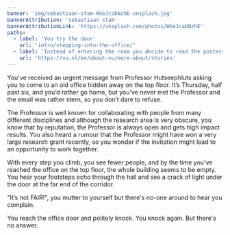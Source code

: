 ```yaml
---
banner: 'img/sebastiaan-stam-WXeJcabNzhE-unsplash.jpg'
bannerAttribution: 'sebastiaan stam'
bannerAttributionLink: 'https://unsplash.com/photos/WXeJcabNzhE'
paths:
  - label: 'You try the door'
    url: 'intro/stepping-into-the-office/'
  - label: 'Instead of entering the room you decide to read the posters hanging on the wall'
    url: 'https://vu.nl/en/about-vu/more-about/stories'
---
```


You've received an urgent message from Professor Hutseephluts asking you to
come to an old office hidden away on the top floor. It’s Thursday, half past
six, and you’d rather go home, but you've never met the Professor and the email
was rather stern, so you don’t dare to refuse.

The Professor is well known for collaborating with people from many different
disciplines and although the research area is very obscure, you know that by
reputation, the Professor is always open and gets high impact results. You also
heard a rumour that the Professor might have won a very large research grant
recently, so you wonder if the invitation might lead to an opportunity to work
together.

With every step you climb, you see fewer people, and by the time you’ve reached
the office on the top floor, the whole building seems to be empty. You hear
your footsteps echo through the hall and see a crack of light under the door at
the far end of the corridor.

"It’s not FAIR!", you mutter to yourself but there's no-one around to hear you
complain.

You reach the office door and politely knock. You knock again. But there's no
answer.
